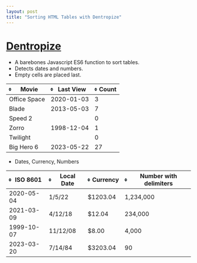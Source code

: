 ```yaml
---
layout: post
title: "Sorting HTML Tables with Dentropize"
---
```



<script type="module">
  import dentropize from "https://cdn.jsdelivr.net/gh/duffyjp/dentropize@main/dentropize.js";

  document.addEventListener("DOMContentLoaded", function() {
    dentropize();
  });
</script>

<style>
  table.sortable thead th {
    padding-left: 20px;
    background-image: url(data:image/gif;base64,R0lGODlhFQAJAIAAACMtMP///yH5BAEAAAEALAAAAAAVAAkAAAIXjI+AywnaYnhUMoqt3gZXPmVg94yJVQAAOw==);
    background-position: center left;
    background-repeat: no-repeat;
    cursor: pointer;
  }
  table.sortable thead th.dir-u { background-image: url(data:image/gif;base64,R0lGODlhFQAEAIAAACMtMP///yH5BAEAAAEALAAAAAAVAAQAAAINjI8Bya2wnINUMopZAQA7); }
  table.sortable thead th.dir-d { background-image: url(data:image/gif;base64,R0lGODlhFQAEAIAAACMtMP///yH5BAEAAAEALAAAAAAVAAQAAAINjB+gC+jP2ptn0WskLQA7); }
</style>

# [Dentropize](https://github.com/duffyjp/dentropize)

* A barebones Javascript ES6 function to sort tables.
* Detects dates and numbers.
* Empty cells are placed last.


<table class="sortable">
  <thead>
    <tr>
      <th>Movie</th>
      <th>Last View</th>
      <th>Count</th>
    </tr>
  </thead>
  <tr>
    <td>Office Space</td>
    <td>2020-01-03</td>
    <td>3</td>
  </tr>
  <tr>
    <td>Blade</td>
    <td>2013-05-03</td>
    <td>7</td>
  </tr>
  <tr>
    <td>Speed 2</td>  
    <td></td>  
    <td>0</td>  
  </tr>    
  <tr>
    <td>Zorro</td>
    <td>1998-12-04</td>
    <td>1</td>
  </tr>  
  <tr>
    <td>Twilight</td>  
    <td></td>  
    <td>0</td>  
  </tr>  
  <tr>
    <td>Big Hero 6</td>
    <td>2023-05-22</td>
    <td>27</td>
  </tr>
</table>


* Dates, Currency, Numbers
<table class="sortable">
  <thead>
    <tr>
      <th>ISO 8601</th>
      <th>Local Date</th>
      <th>Currency</th>
      <th>Number with delimiters</th>
    </tr>
  </thead>
  <tr>
    <td>2020-05-04</td>
    <td>1/5/22</td>
    <td>$1203.04</td>
    <td>1,234,000</td>
  </tr>
  <tr>
    <td>2021-03-09</td>
    <td>4/12/18</td>
    <td>$12.04</td>
    <td>234,000</td>
  </tr>
  <tr>
    <td>1999-10-07</td>
    <td>11/12/08</td>
    <td>$8.00</td>
    <td>4,000</td>
  </tr>
  <tr>
    <td>2023-03-20</td>
    <td>7/14/84</td>
    <td>$3203.04</td>
    <td>90</td>
  </tr>
</table>